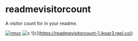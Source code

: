 # readmevisitorcount
A visitor count for in your readme.

[![rmvc](https://replit.com/badge/github/qaiik/readmevisitorcount)](https://replit.com/github/qaiik/readmevisitorcount)
![c](https://readmevisitorcount-1.ikpar3.repl.co)
!\[c\]\(https://readmevisitorcount-1.ikpar3.repl.co\)

